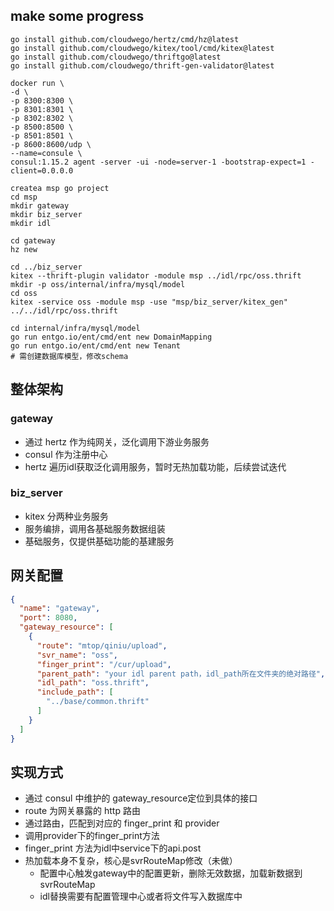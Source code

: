 ## make some progress

```shell
go install github.com/cloudwego/hertz/cmd/hz@latest
go install github.com/cloudwego/kitex/tool/cmd/kitex@latest
go install github.com/cloudwego/thriftgo@latest
go install github.com/cloudwego/thrift-gen-validator@latest
```

```shell
docker run \
-d \
-p 8300:8300 \
-p 8301:8301 \
-p 8302:8302 \
-p 8500:8500 \
-p 8501:8501 \
-p 8600:8600/udp \
--name=consule \
consul:1.15.2 agent -server -ui -node=server-1 -bootstrap-expect=1 -client=0.0.0.0

createa msp go project
cd msp
mkdir gateway
mkdir biz_server
mkdir idl

cd gateway
hz new

cd ../biz_server
kitex --thrift-plugin validator -module msp ../idl/rpc/oss.thrift
mkdir -p oss/internal/infra/mysql/model
cd oss
kitex -service oss -module msp -use "msp/biz_server/kitex_gen" ../../idl/rpc/oss.thrift

cd internal/infra/mysql/model
go run entgo.io/ent/cmd/ent new DomainMapping
go run entgo.io/ent/cmd/ent new Tenant
# 需创建数据库模型，修改schema
```

## 整体架构

### gateway

- 通过 hertz 作为纯网关，泛化调用下游业务服务
- consul 作为注册中心
- hertz 遍历idl获取泛化调用服务，暂时无热加载功能，后续尝试迭代

### biz_server

- kitex 分两种业务服务
- 服务编排，调用各基础服务数据组装
- 基础服务，仅提供基础功能的基建服务

## 网关配置

```json
{
  "name": "gateway",
  "port": 8080,
  "gateway_resource": [
    {
      "route": "mtop/qiniu/upload",
      "svr_name": "oss",
      "finger_print": "/cur/upload",
      "parent_path": "your idl parent path，idl_path所在文件夹的绝对路径",
      "idl_path": "oss.thrift",
      "include_path": [
        "../base/common.thrift"
      ]
    }
  ]
}
```

## 实现方式

- 通过 consul 中维护的 gateway_resource定位到具体的接口
- route 为网关暴露的 http 路由
- 通过路由，匹配到对应的 finger_print 和 provider
- 调用provider下的finger_print方法
- finger_print 方法为idl中service下的api.post
- 热加载本身不复杂，核心是svrRouteMap修改（未做）
  - 配置中心触发gateway中的配置更新，删除无效数据，加载新数据到svrRouteMap
  - idl替换需要有配置管理中心或者将文件写入数据库中
